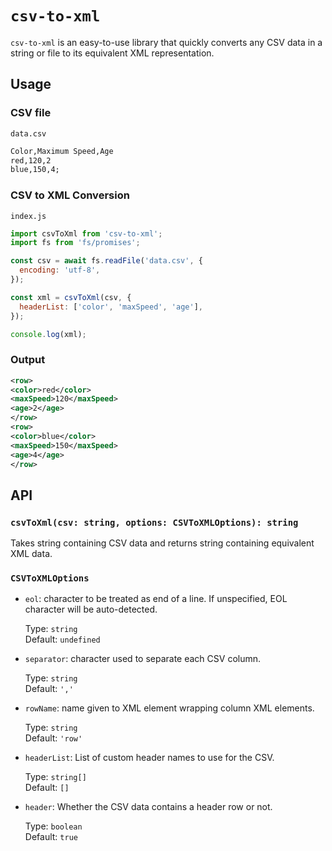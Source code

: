 # `csv-to-xml`

`csv-to-xml` is an easy-to-use library that quickly converts any CSV data in a string or file to its equivalent XML representation.

## Usage

### CSV file

`data.csv`

```txt
Color,Maximum Speed,Age
red,120,2
blue,150,4;
```

### CSV to XML Conversion

`index.js`

```js
import csvToXml from 'csv-to-xml';
import fs from 'fs/promises';

const csv = await fs.readFile('data.csv', {
  encoding: 'utf-8',
});

const xml = csvToXml(csv, {
  headerList: ['color', 'maxSpeed', 'age'],
});

console.log(xml);
```

### Output

```xml
<row>
<color>red</color>
<maxSpeed>120</maxSpeed>
<age>2</age>
</row>
<row>
<color>blue</color>
<maxSpeed>150</maxSpeed>
<age>4</age>
</row>
```

## API

### `csvToXml(csv: string, options: CSVToXMLOptions): string`

Takes string containing CSV data and returns string containing equivalent XML data.

### `CSVToXMLOptions`

- `eol`: character to be treated as end of a line. If unspecified, EOL character will be auto-detected.

  Type: `string`\
  Default: `undefined`

- `separator`: character used to separate each CSV column.

  Type: `string`\
  Default: `','`

- `rowName`: name given to XML element wrapping column XML elements.

  Type: `string`\
  Default: `'row'`

- `headerList`: List of custom header names to use for the CSV.

  Type: `string[]`\
  Default: `[]`

- `header`: Whether the CSV data contains a header row or not.

  Type: `boolean`\
  Default: `true`
